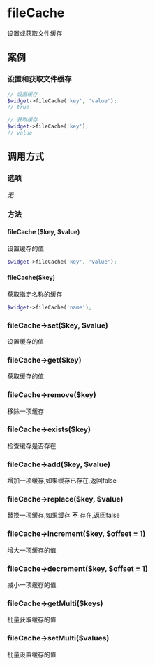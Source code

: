 fileCache
=========

设置或获取文件缓存

案例
----

### 设置和获取文件缓存
```php
// 设置缓存
$widget->fileCache('key', 'value');
// true

// 获取缓存
$widget->fileCache('key');
// value
```

调用方式
--------

### 选项

*无*

### 方法

#### fileCache ($key, $value)
设置缓存的值
```php
$widget->fileCache('key', 'value');
```

#### fileCache($key)
获取指定名称的缓存
```php
$widget->fileCache('name');
```

### fileCache->set($key, $value)
设置缓存的值

### fileCache->get($key)
获取缓存的值

### fileCache->remove($key)
移除一项缓存

### fileCache->exists($key)
检查缓存是否存在

### fileCache->add($key, $value)
增加一项缓存,如果缓存已存在,返回false

### fileCache->replace($key, $value)
替换一项缓存,如果缓存 **不** 存在,返回false

### fileCache->increment($key, $offset = 1)
增大一项缓存的值

### fileCache->decrement($key, $offset = 1)
减小一项缓存的值

### fileCache->getMulti($keys)
批量获取缓存的值

### fileCache->setMulti($values)
批量设置缓存的值
